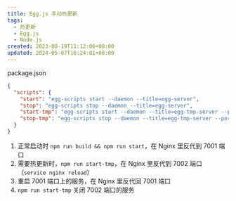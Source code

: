```yaml
---
title: Egg.js 手动热更新
tags:
  - 热更新
  - Egg.js
  - Node.js
created: 2023-08-19T11:12:06+08:00
updated: 2024-05-07T16:24:01+08:00
---
```


package.json

```json
{
  "scripts": {
    "start": "egg-scripts start --daemon --title=egg-server",
    "stop": "egg-scripts stop --daemon --title=egg-server",
    "start-tmp": "egg-scripts start --daemon --title=egg-tmp-server --port=7002",
    "stop-tmp": "egg-scripts stop --daemon --title=egg-tmp-server --port=7002"
  }
}
```

1. 正常启动时 `npm run build && npm run start`，在 Nginx 里反代到 7001 端口
2. 需要热更新时，`npm run start-tmp`，在 Nginx 里反代到 7002 端口（`service nginx reload`）
3. 重启 7001 端口上的服务，在 Nginx 里反代回 7001 端口
4. `npm run start-tmp` 关闭 7002 端口的服务
